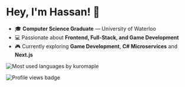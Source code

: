 <h1 align="left">Hey, I'm Hassan! 👋</h1>

- 🎓 **Computer Science Graduate** — University of Waterloo  
- 💻 Passionate about **Frontend, Full-Stack, and Game Development**  
- 🎮 Currently exploring **Game Development**, **C&#35; Microservices** and **Next.js** 

<p align="left">
  <img 
    src="https://github-readme-stats.vercel.app/api/top-langs?username=kuromaple&show_icons=true&locale=en&layout=compact&theme=dark" 
    alt="Most used languages by kuromaple" 
  />
</p>

<p align="left"> 
  <img 
    src="https://komarev.com/ghpvc/?username=kuromaple&label=Profile%20Views&color=0e75b6&style=flat" 
    alt="Profile views badge" 
  /> 
</p>
